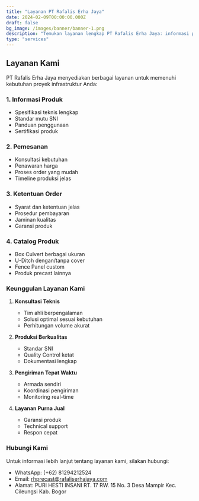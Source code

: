 ```yaml
---
title: "Layanan PT Rafalis Erha Jaya"
date: 2024-02-09T00:00:00.000Z
draft: false
bg_image: /images/banner/banner-1.png
description: "Temukan layanan lengkap PT Rafalis Erha Jaya: informasi produk, pemesanan, ketentuan order, dan katalog. Solusi precast terpercaya dengan standar SNI untuk proyek infrastruktur Anda."
type: "services"
---
```


## Layanan Kami

PT Rafalis Erha Jaya menyediakan berbagai layanan untuk memenuhi kebutuhan proyek infrastruktur Anda:

### 1. Informasi Produk
* Spesifikasi teknis lengkap
* Standar mutu SNI
* Panduan penggunaan
* Sertifikasi produk

### 2. Pemesanan
* Konsultasi kebutuhan
* Penawaran harga
* Proses order yang mudah
* Timeline produksi jelas

### 3. Ketentuan Order
* Syarat dan ketentuan jelas
* Prosedur pembayaran
* Jaminan kualitas
* Garansi produk

### 4. Catalog Produk
* Box Culvert berbagai ukuran
* U-Ditch dengan/tanpa cover
* Fence Panel custom
* Produk precast lainnya

### Keunggulan Layanan Kami

1. **Konsultasi Teknis**
   * Tim ahli berpengalaman
   * Solusi optimal sesuai kebutuhan
   * Perhitungan volume akurat

2. **Produksi Berkualitas**
   * Standar SNI
   * Quality Control ketat
   * Dokumentasi lengkap

3. **Pengiriman Tepat Waktu**
   * Armada sendiri
   * Koordinasi pengiriman
   * Monitoring real-time

4. **Layanan Purna Jual**
   * Garansi produk
   * Technical support
   * Respon cepat

### Hubungi Kami

Untuk informasi lebih lanjut tentang layanan kami, silakan hubungi:

* WhatsApp: (+62) 81294212524
* Email: rhprecast@rafaliserhajaya.com
* Alamat: PURI HESTI INSANI RT. 17 RW. 15 No. 3 Desa Mampir Kec. Cileungsi Kab. Bogor

